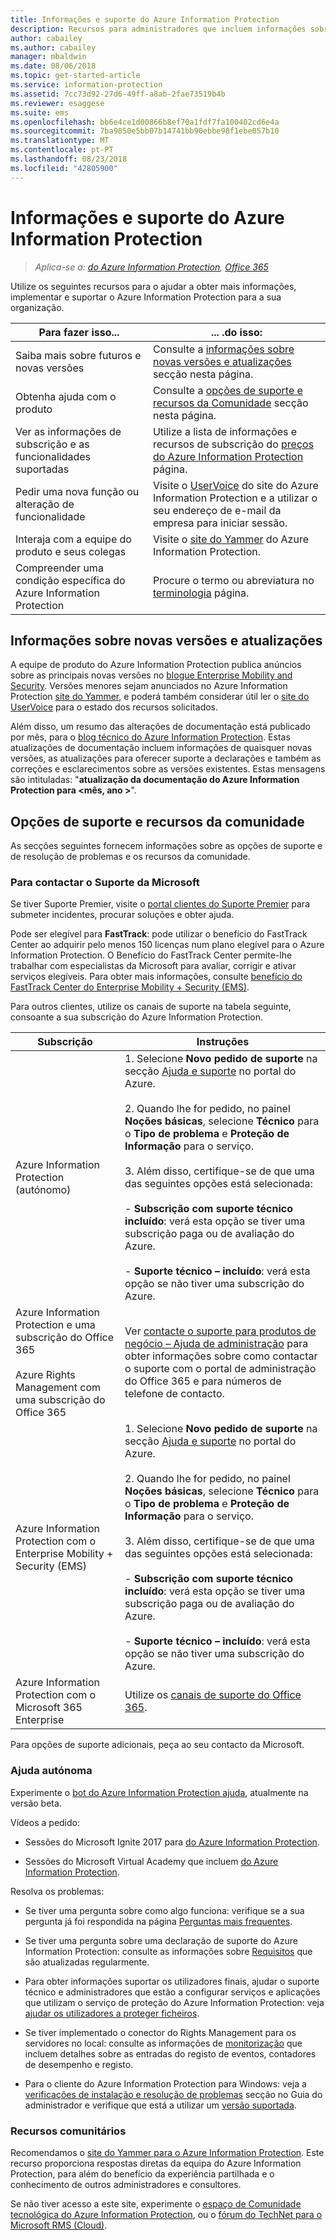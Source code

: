 ```yaml
---
title: Informações e suporte do Azure Information Protection
description: Recursos para administradores que incluem informações sobre novas versões, opções de suporte e como contactar a Microsoft para reportar um problema.
author: cabailey
ms.author: cabailey
manager: mbaldwin
ms.date: 08/06/2018
ms.topic: get-started-article
ms.service: information-protection
ms.assetid: 7cc73d92-27d6-49ff-a8ab-2fae73519b4b
ms.reviewer: esaggese
ms.suite: ems
ms.openlocfilehash: bb6e4ce1d00866b8ef70a1fdf7fa100402cd6e4a
ms.sourcegitcommit: 7ba9850e5bb07b14741bb90ebbe98f1ebe057b10
ms.translationtype: MT
ms.contentlocale: pt-PT
ms.lasthandoff: 08/23/2018
ms.locfileid: "42805900"
---
```

# <a name="information-and-support-for-azure-information-protection"></a>Informações e suporte do Azure Information Protection

>*Aplica-se a: [do Azure Information Protection](https://azure.microsoft.com/pricing/details/information-protection), [Office 365](http://download.microsoft.com/download/E/C/F/ECF42E71-4EC0-48FF-AA00-577AC14D5B5C/Azure_Information_Protection_licensing_datasheet_EN-US.pdf)*

Utilize os seguintes recursos para o ajudar a obter mais informações, implementar e suportar o Azure Information Protection para a sua organização.

|Para fazer isso...|... .do isso:|
|----------------|---------------|
|Saiba mais sobre futuros e novas versões|Consulte a [informações sobre novas versões e atualizações](#information-about-new-releases-and-updates) secção nesta página.|
|Obtenha ajuda com o produto|Consulte a [opções de suporte e recursos da Comunidade](#support-options-and-community-resources) secção nesta página.|
|Ver as informações de subscrição e as funcionalidades suportadas|Utilize a lista de informações e recursos de subscrição do [preços do Azure Information Protection](https://azure.microsoft.com/pricing/details/information-protection) página.|
|Pedir uma nova função ou alteração de funcionalidade|Visite o [UserVoice](https://msip.uservoice.com) do site do Azure Information Protection e a utilizar o seu endereço de e-mail da empresa para iniciar sessão.|
|Interaja com a equipe do produto e seus colegas|Visite o [site do Yammer](https://www.yammer.com/AskIPTeam) do Azure Information Protection.|
|Compreender uma condição específica do Azure Information Protection|Procure o termo ou abreviatura no [terminologia](terminology.md) página.|

## <a name="information-about-new-releases-and-updates"></a>Informações sobre novas versões e atualizações
A equipe de produto do Azure Information Protection publica anúncios sobre as principais novas versões no [blogue Enterprise Mobility and Security](https://cloudblogs.microsoft.com/enterprisemobility/?product=azure-information-protection). Versões menores sejam anunciados no Azure Information Protection [site do Yammer](https://www.yammer.com/AskIPTeam), e poderá também considerar útil ler o [site do UserVoice](https://msip.uservoice.com) para o estado dos recursos solicitados.

Além disso, um resumo das alterações de documentação está publicado por mês, para o [blog técnico do Azure Information Protection](https://aka.ms/AIPblog). Estas atualizações de documentação incluem informações de quaisquer novas versões, as atualizações para oferecer suporte a declarações e também as correções e esclarecimentos sobre as versões existentes. Estas mensagens são intituladas: "**atualização da documentação do Azure Information Protection para \<mês, ano >**".

## <a name="support-options-and-community-resources"></a>Opções de suporte e recursos da comunidade
As secções seguintes fornecem informações sobre as opções de suporte e de resolução de problemas e os recursos da comunidade.

### <a name="to-contact-microsoft-support"></a>Para contactar o Suporte da Microsoft

Se tiver Suporte Premier, visite o [portal clientes do Suporte Premier](https://premier.microsoft.com/) para submeter incidentes, procurar soluções e obter ajuda.

Pode ser elegível para **FastTrack**: pode utilizar o benefício do FastTrack Center ao adquirir pelo menos 150 licenças num plano elegível para o Azure Information Protection. O Benefício do FastTrack Center permite-lhe trabalhar com especialistas da Microsoft para avaliar, corrigir e ativar serviços elegíveis. Para obter mais informações, consulte [benefício do FastTrack Center do Enterprise Mobility + Security (EMS)](/enterprise-mobility-security/Solutions/fasttrack-center-benefit-process-for-enterprise-mobility-suite-ems).

Para outros clientes, utilize os canais de suporte na tabela seguinte, consoante a sua subscrição do Azure Information Protection.

|Subscrição|Instruções|
|----------------|---------------|
|Azure Information Protection (autónomo)|1. Selecione **Novo pedido de suporte** na secção [Ajuda e suporte](https://portal.azure.com/#blade/Microsoft_Azure_Support/HelpAndSupportBlade) no portal do Azure.<br /><br />2. Quando lhe for pedido, no painel **Noções básicas**, selecione **Técnico** para o **Tipo de problema** e **Proteção de Informação** para o serviço. <br /><br />3. Além disso, certifique-se de que uma das seguintes opções está selecionada:<br /><br />- **Subscrição com suporte técnico incluído**: verá esta opção se tiver uma subscrição paga ou de avaliação do Azure.<br /><br /> - **Suporte técnico – incluído**: verá esta opção se não tiver uma subscrição do Azure.|
|Azure Information Protection e uma subscrição do Office 365<br /><br />Azure Rights Management com uma subscrição do Office 365|Ver [contacte o suporte para produtos de negócio – Ajuda de administração](https://support.office.com/en-us/article/32a17ca7-6fa0-4870-8a8d-e25ba4ccfd4b) para obter informações sobre como contactar o suporte com o portal de administração do Office 365 e para números de telefone de contacto.|
|Azure Information Protection com o Enterprise Mobility + Security (EMS)|1. Selecione **Novo pedido de suporte** na secção [Ajuda e suporte](https://portal.azure.com/#blade/Microsoft_Azure_Support/HelpAndSupportBlade) no portal do Azure.<br /><br />2. Quando lhe for pedido, no painel **Noções básicas**, selecione **Técnico** para o **Tipo de problema** e **Proteção de Informação** para o serviço. <br /><br />3. Além disso, certifique-se de que uma das seguintes opções está selecionada:<br /><br />- **Subscrição com suporte técnico incluído**: verá esta opção se tiver uma subscrição paga ou de avaliação do Azure.<br /><br /> - **Suporte técnico – incluído**: verá esta opção se não tiver uma subscrição do Azure.|
|Azure Information Protection com o Microsoft 365 Enterprise|Utilize os [canais de suporte do Office 365](https://support.office.com/en-us/article/32a17ca7-6fa0-4870-8a8d-e25ba4ccfd4b).|

Para opções de suporte adicionais, peça ao seu contacto da Microsoft. 


### <a name="self-help"></a>Ajuda autónoma

Experimente o [bot do Azure Information Protection ajuda](help-bot.md), atualmente na versão beta.

Vídeos a pedido:

- Sessões do Microsoft Ignite 2017 para [do Azure Information Protection](https://myignite.microsoft.com/videos?q=%2522azure%2520information%2520protection%2522).

- Sessões do Microsoft Virtual Academy que incluem [do Azure Information Protection](https://mva.microsoft.com/search/SearchResults.aspx#!q=Azure%20Information%20protection).

Resolva os problemas:

- Se tiver uma pergunta sobre como algo funciona: verifique se a sua pergunta já foi respondida na página [Perguntas mais frequentes](faqs.md).

- Se tiver uma pergunta sobre uma declaração de suporte do Azure Information Protection: consulte as informações sobre [Requisitos](requirements.md) que são atualizadas regularmente.

- Para obter informações suportar os utilizadores finais, ajudar o suporte técnico e administradores que estão a configurar serviços e aplicações que utilizam o serviço de proteção do Azure Information Protection: veja [ajudar os utilizadores a proteger ficheiros](help-users.md).

- Se tiver implementado o conector do Rights Management para os servidores no local: consulte as informações de [monitorização](monitor-rms-connector.md) que incluem detalhes sobre as entradas do registo de eventos, contadores de desempenho e registo.

- Para o cliente do Azure Information Protection para Windows: veja a [verificações de instalação e resolução de problemas](./rms-client/client-admin-guide.md#installation-checks-and-troubleshooting) secção no Guia do administrador e verifique que está a utilizar um [versão suportada](./rms-client/client-version-release-history.md#servicing-information-and-timelines).

### <a name="community-resources"></a>Recursos comunitários

Recomendamos o [site do Yammer para o Azure Information Protection](https://www.yammer.com/AskIPTeam). Este recurso proporciona respostas diretas da equipa do Azure Information Protection, para além do benefício da experiência partilhada e o conhecimento de outros administradores e consultores.

Se não tiver acesso a este site, experimente o [espaço de Comunidade tecnológica do Azure Information Protection](https://techcommunity.microsoft.com/t5/Azure-Information-Protection/bd-p/Azure-Information-Protection), ou o [fórum do TechNet para o Microsoft RMS (Cloud)](https://social.technet.microsoft.com/Forums/en-US/home?forum=rmscloud).

